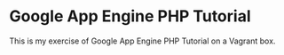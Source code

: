 # Google App Engine PHP Tutorial

This is my exercise of Google App Engine PHP Tutorial on a Vagrant box.
